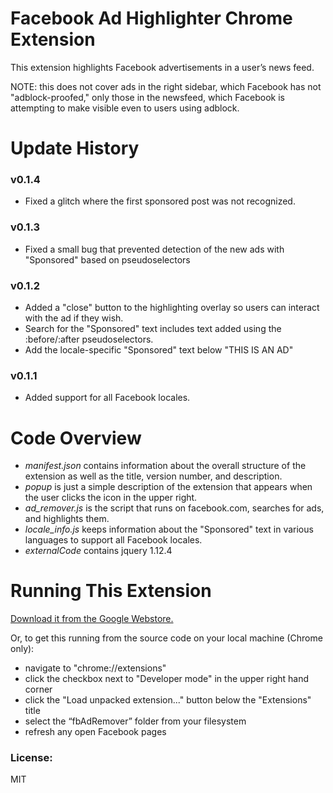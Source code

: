 # Facebook Ad Highlighter Chrome Extension

This extension highlights Facebook advertisements in a user’s news feed.

NOTE: this does not cover ads in the right sidebar, which Facebook has not
"adblock-proofed," only those in the newsfeed, which Facebook is attempting to
make visible even to users using adblock.

# Update History

### v0.1.4
- Fixed a glitch where the first sponsored post was not recognized.

### v0.1.3
- Fixed a small bug that prevented detection of the new ads with "Sponsored" based on pseudoselectors

### v0.1.2
- Added a "close" button to the highlighting overlay so users can interact with the ad if they wish.
- Search for the "Sponsored" text includes text added using the :before/:after pseudoselectors.
- Add the locale-specific "Sponsored" text below "THIS IS AN AD"

### v0.1.1
- Added support for all Facebook locales.


# Code Overview

- *manifest.json* contains information about the overall structure of the extension as well as the title, version number, and description.
- *popup* is just a simple description of the extension that appears when the user clicks the icon in the upper right.
- *ad_remover.js* is the script that runs on facebook.com, searches for ads, and highlights them.
- *locale_info.js* keeps information about the "Sponsored" text in various languages to support all Facebook locales.
- *externalCode* contains jquery 1.12.4

# Running This Extension

[Download it from the Google Webstore.](https://chrome.google.com/webstore/detail/facebook-ad-highlighter/mcdgjlkefibpdnepeljmlfkbbbpkoamf?hl=en-US&gl=US)


Or, to get this running from the source code on your local machine (Chrome only):

- navigate to "chrome://extensions"
- click the checkbox next to "Developer mode" in the upper right hand corner
- click the "Load unpacked extension..." button below the "Extensions" title
- select the “fbAdRemover” folder from your filesystem
- refresh any open Facebook pages


### License:
MIT
